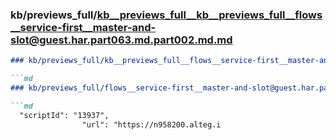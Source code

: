 ### kb/previews_full/kb__previews_full__kb__previews_full__flows__service-first__master-and-slot@guest.har.part063.md.part002.md.md

```md
### kb/previews_full/kb__previews_full__flows__service-first__master-and-slot@guest.har.part063.md.part002.md

```md
### kb/previews_full/flows__service-first__master-and-slot@guest.har.part063.md (part 002)

```md
  "scriptId": "13937",
                "url": "https://n958200.alteg.i
```

```

```

```
